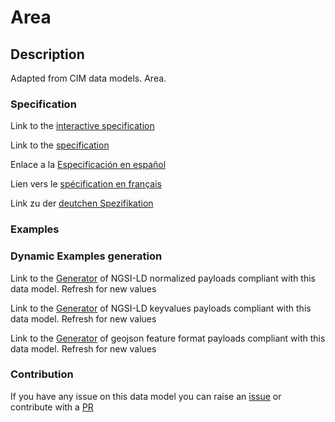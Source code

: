 # Area

## Description 

Adapted from CIM data models. Area.
### Specification

Link to the [interactive specification](https://swagger.lab.fiware.org/?url=https://smart-data-models.github.io/dataModel.EnergyCIM/Area/swagger.yaml)

Link to the [specification](https://smart-data-models.github.io/dataModel.EnergyCIM/Area/doc/spec.md)

Enlace a la [Especificación en español](https://smart-data-models.github.io/dataModel.EnergyCIM/Area/doc/spec_ES.md)

Lien vers le [spécification en français](https://smart-data-models.github.io/dataModel.EnergyCIM/Area/doc/spec_FR.md)

Link zu der [deutchen Spezifikation](https://smart-data-models.github.io/dataModel.EnergyCIM/Area/doc/spec_DE.md)
### Examples
### Dynamic Examples generation

Link to the [Generator](https://smartdatamodels.org/extra/ngsi-ld_generator_v0.92.php?schemaUrl=https://raw.githubusercontent.com/smart-data-models/dataModel.EnergyCIM/master/Area/schema.json&email=info@smartdatamodels.org) of NGSI-LD normalized payloads compliant with this data model. Refresh for new values

Link to the [Generator](https://smartdatamodels.org/extra/ngsi-ld_generator_keyvalues_v0.92.php?schemaUrl=https://raw.githubusercontent.com/smart-data-models/dataModel.EnergyCIM/master/Area/schema.json&email=info@smartdatamodels.org) of NGSI-LD keyvalues payloads compliant with this data model. Refresh for new values

Link to the [Generator](https://smartdatamodels.org/extra/geojson_features_generator_v1.0.php?schemaUrl=https://raw.githubusercontent.com/smart-data-models/dataModel.EnergyCIM/master/Area/schema.json&email=info@smartdatamodels.org) of geojson feature format payloads compliant with this data model. Refresh for new values
### Contribution

 If you have any issue on this data model you can raise an [issue](https://github.com/smart-data-models/dataModel.EnergyCIM/issues)  or contribute with a [PR](https://github.com/smart-data-models/dataModel.EnergyCIM/pulls)